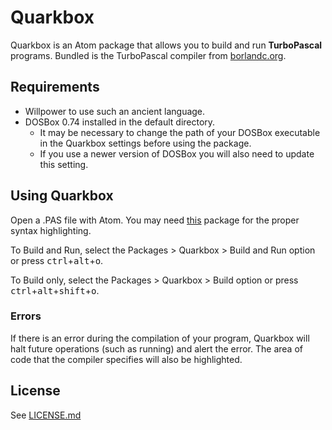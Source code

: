 # Quarkbox
Quarkbox is an Atom package that allows you to build and run **TurboPascal** programs. Bundled is the TurboPascal compiler from [borlandc.org](http://borlandc.org).

## Requirements
- Willpower to use such an ancient language.
- DOSBox 0.74 installed in the default directory.
    - It may be necessary to change the path of your DOSBox executable in the Quarkbox settings before using the package.
    - If you use a newer version of DOSBox you will also need to update this setting.

## Using Quarkbox
Open a .PAS file with Atom. You may need [this](https://atom.io/packages/language-pascal) package for the proper syntax highlighting.

To Build and Run, select the Packages > Quarkbox > Build and Run option or press <kbd>ctrl</kbd>+<kbd>alt</kbd>+<kbd>o</kbd>.

To Build only, select the Packages > Quarkbox > Build option or press <kbd>ctrl</kbd>+<kbd>alt</kbd>+<kbd>shift</kbd>+<kbd>o</kbd>.

### Errors
If there is an error during the compilation of your program, Quarkbox will halt future operations (such as running) and alert the error. The area of code that the compiler specifies will also be highlighted.

## License
See [LICENSE.md](LICENSE.md)

